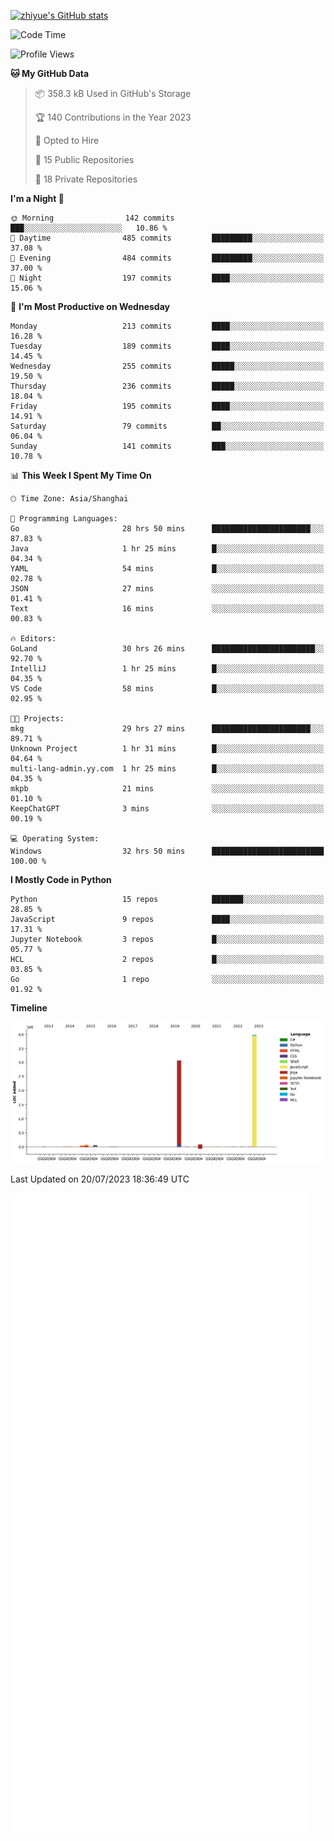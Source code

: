 
[![zhiyue's GitHub stats](https://github-readme-stats.vercel.app/api?username=zhiyue)](https://github.com/anuraghazra/github-readme-stats&&show_icons=true)

<!--START_SECTION:waka-->
![Code Time](http://img.shields.io/badge/Code%20Time-1%2C396%20hrs%2021%20mins-blue)

![Profile Views](http://img.shields.io/badge/Profile%20Views-0-blue)

**🐱 My GitHub Data** 

> 📦 358.3 kB Used in GitHub's Storage 
 > 
> 🏆 140 Contributions in the Year 2023
 > 
> 💼 Opted to Hire
 > 
> 📜 15 Public Repositories 
 > 
> 🔑 18 Private Repositories 
 > 
**I'm a Night 🦉** 

```text
🌞 Morning                142 commits         ███░░░░░░░░░░░░░░░░░░░░░░   10.86 % 
🌆 Daytime                485 commits         █████████░░░░░░░░░░░░░░░░   37.08 % 
🌃 Evening                484 commits         █████████░░░░░░░░░░░░░░░░   37.00 % 
🌙 Night                  197 commits         ████░░░░░░░░░░░░░░░░░░░░░   15.06 % 
```
📅 **I'm Most Productive on Wednesday** 

```text
Monday                   213 commits         ████░░░░░░░░░░░░░░░░░░░░░   16.28 % 
Tuesday                  189 commits         ████░░░░░░░░░░░░░░░░░░░░░   14.45 % 
Wednesday                255 commits         █████░░░░░░░░░░░░░░░░░░░░   19.50 % 
Thursday                 236 commits         █████░░░░░░░░░░░░░░░░░░░░   18.04 % 
Friday                   195 commits         ████░░░░░░░░░░░░░░░░░░░░░   14.91 % 
Saturday                 79 commits          ██░░░░░░░░░░░░░░░░░░░░░░░   06.04 % 
Sunday                   141 commits         ███░░░░░░░░░░░░░░░░░░░░░░   10.78 % 
```


📊 **This Week I Spent My Time On** 

```text
🕑︎ Time Zone: Asia/Shanghai

💬 Programming Languages: 
Go                       28 hrs 50 mins      ██████████████████████░░░   87.83 % 
Java                     1 hr 25 mins        █░░░░░░░░░░░░░░░░░░░░░░░░   04.34 % 
YAML                     54 mins             █░░░░░░░░░░░░░░░░░░░░░░░░   02.78 % 
JSON                     27 mins             ░░░░░░░░░░░░░░░░░░░░░░░░░   01.41 % 
Text                     16 mins             ░░░░░░░░░░░░░░░░░░░░░░░░░   00.83 % 

🔥 Editors: 
GoLand                   30 hrs 26 mins      ███████████████████████░░   92.70 % 
IntelliJ                 1 hr 25 mins        █░░░░░░░░░░░░░░░░░░░░░░░░   04.35 % 
VS Code                  58 mins             █░░░░░░░░░░░░░░░░░░░░░░░░   02.95 % 

🐱‍💻 Projects: 
mkg                      29 hrs 27 mins      ██████████████████████░░░   89.71 % 
Unknown Project          1 hr 31 mins        █░░░░░░░░░░░░░░░░░░░░░░░░   04.64 % 
multi-lang-admin.yy.com  1 hr 25 mins        █░░░░░░░░░░░░░░░░░░░░░░░░   04.35 % 
mkpb                     21 mins             ░░░░░░░░░░░░░░░░░░░░░░░░░   01.10 % 
KeepChatGPT              3 mins              ░░░░░░░░░░░░░░░░░░░░░░░░░   00.19 % 

💻 Operating System: 
Windows                  32 hrs 50 mins      █████████████████████████   100.00 % 
```

**I Mostly Code in Python** 

```text
Python                   15 repos            ███████░░░░░░░░░░░░░░░░░░   28.85 % 
JavaScript               9 repos             ████░░░░░░░░░░░░░░░░░░░░░   17.31 % 
Jupyter Notebook         3 repos             █░░░░░░░░░░░░░░░░░░░░░░░░   05.77 % 
HCL                      2 repos             █░░░░░░░░░░░░░░░░░░░░░░░░   03.85 % 
Go                       1 repo              ░░░░░░░░░░░░░░░░░░░░░░░░░   01.92 % 
```



**Timeline**

![Lines of Code chart](https://raw.githubusercontent.com/zhiyue/zhiyue/main/assets/bar_graph.png)


 Last Updated on 20/07/2023 18:36:49 UTC
<!--END_SECTION:waka-->

<!-- [![Top Langs](https://github-readme-stats.vercel.app/api/top-langs/?username=zhiyue)](https://github.com/anuraghazra/github-readme-stats) -->

![](./github-metrics.svg)

